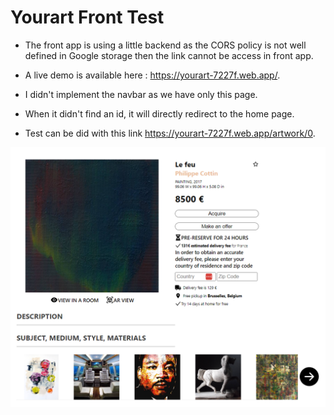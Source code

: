 # Yourart Front Test

- The front app is using a little backend as the CORS policy is not well defined in Google storage then the link cannot be access in front app.

- A live demo is available here : https://yourart-7227f.web.app/.

- I didn't implement the navbar as we have only this page.

- When it didn't find an id, it will directly redirect to the home page.

- Test can be did with this link https://yourart-7227f.web.app/artwork/0.

!["App"](./app_yourart.png?raw=true "App")
